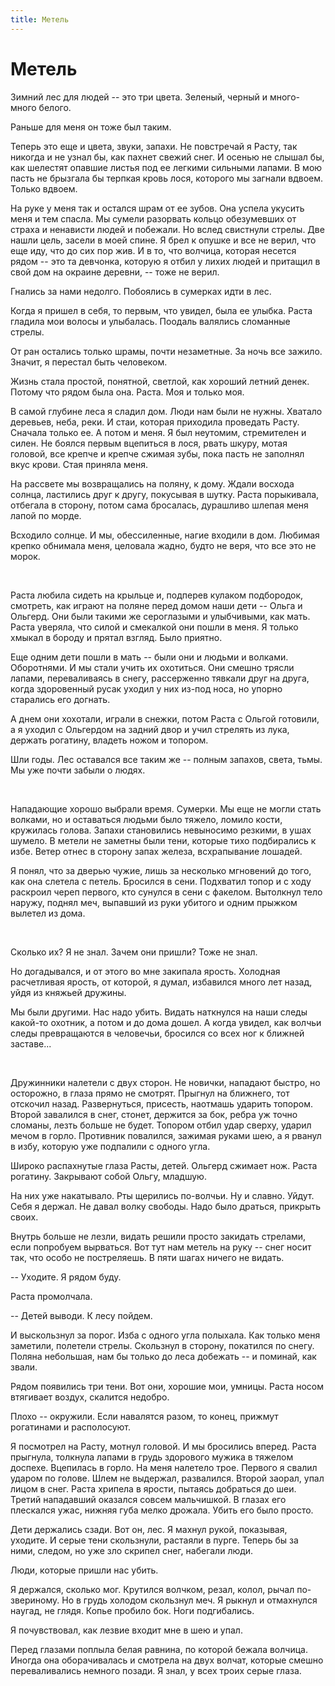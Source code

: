 ```yaml
---
title: Метель
---
```

# Метель

Зимний лес для людей -- это три цвета. Зеленый, черный и много-много белого.

Раньше для меня он тоже был таким.

Теперь это еще и цвета, звуки, запахи. Не повстречай я Расту, так никогда и не узнал бы, как пахнет свежий снег. И осенью не слышал бы, как шелестят опавшие листья под ее легкими сильными лапами. В мою пасть не брызгала бы терпкая кровь лося, которого мы загнали вдвоем. Только вдвоем.

На руке у меня так и остался шрам от ее зубов. Она успела укусить меня и тем спасла. Мы сумели разорвать кольцо обезумевших от страха и ненависти людей и побежали. Но вслед свистнули стрелы. Две нашли цель, засели в моей спине. Я брел к опушке и все не верил, что еще иду, что до сих пор жив. И в то, что волчица, которая несется рядом -- это та девчонка, которую я отбил у лихих людей и притащил в свой дом на окраине деревни, -- тоже не верил.

Гнались за нами недолго. Побоялись в сумерках идти в лес.

Когда я пришел в себя, то первым, что увидел, была ее улыбка. Раста гладила мои волосы и улыбалась. Поодаль валялись сломанные стрелы.

От ран остались только шрамы, почти незаметные. За ночь все зажило. Значит, я перестал быть человеком.

Жизнь стала простой, понятной, светлой, как хороший летний денек. Потому что рядом была она. Раста. Моя и только моя.

В самой глубине леса я сладил дом. Люди нам были не нужны. Хватало деревьев, неба, реки. И стаи, которая приходила проведать Расту. Сначала только ее. А потом и меня. Я был неутомим, стремителен и силен. Не боялся первым вцепиться в лося, рвать шкуру, мотая головой, все крепче и крепче сжимая зубы, пока пасть не заполнял вкус крови. Стая приняла меня.

На рассвете мы возвращались на поляну, к дому. Ждали восхода солнца, ластились друг к другу, покусывая в шутку. Раста порыкивала, отбегала в сторону, потом сама бросалась, дурашливо шлепая меня лапой по морде.

Всходило солнце. И мы, обессиленные, нагие входили в дом. Любимая крепко обнимала меня, целовала жадно, будто не веря, что все это не морок.

<br>

Раста любила сидеть на крыльце и, подперев кулаком подбородок, смотреть, как играют на поляне перед домом наши дети -- Ольга и Ольгерд. Они были такими же сероглазыми и улыбчивыми, как мать. Раста уверяла, что силой и смекалкой они пошли в меня. Я только хмыкал в бороду и прятал взгляд. Было приятно.

Еще одним дети пошли в мать -- были они и людьми и волками. Оборотнями. И мы стали учить их охотиться. Они смешно трясли лапами, переваливаясь в снегу, рассерженно тявкали друг на друга, когда здоровенный русак уходил у них из-под носа, но упорно старались его догнать.

А днем они хохотали, играли в снежки, потом Раста с Ольгой готовили, а я уходил с Ольгердом на задний двор и учил стрелять из лука, держать рогатину, владеть ножом и топором.

Шли годы. Лес оставался все таким же -- полным запахов, света, тьмы. Мы уже почти забыли о людях.

<br>

Нападающие хорошо выбрали время. Сумерки. Мы еще не могли стать волками, но и оставаться людьми было тяжело, ломило кости, кружилась голова. Запахи становились невыносимо резкими, в ушах шумело. В метели не заметны были тени, которые тихо подбирались к избе. Ветер отнес в сторону запах железа, всхрапывание лошадей.

Я понял, что за дверью чужие, лишь за несколько мгновений до того, как она слетела с петель. Бросился в сени. Подхватил топор и с ходу раскроил череп первого, кто сунулся в сени с факелом. Вытолкнул тело наружу, поднял меч, выпавший из руки убитого и одним прыжком вылетел из дома.

<br>

Сколько их? Я не знал. Зачем они пришли? Тоже не знал.

Но догадывался, и от этого во мне закипала ярость. Холодная расчетливая ярость, от которой, я думал, избавился много лет назад, уйдя из княжьей дружины.

Мы были другими. Нас надо убить. Видать наткнулся на наши следы какой-то охотник, а потом и до дома дошел. А когда увидел, как волчьи следы превращаются в человечьи, бросился со всех ног к ближней заставе...

<br>

Дружинники налетели с двух сторон. Не новички, нападают быстро, но осторожно, в глаза прямо не смотрят. Прыгнул на ближнего, тот отскочил назад. Развернуться, присесть, наотмашь ударить топором. Второй завалился в снег, стонет, держится за бок, ребра уж точно сломаны, лезть больше не будет. Топором отбил удар сверху, ударил мечом в горло. Противник повалился, зажимая руками шею, а я рванул в избу, которую уже подпалили с одного угла.

Широко распахнутые глаза Расты, детей. Ольгерд сжимает нож. Раста рогатину. Закрывают собой Ольгу, младшую.

На них уже накатывало. Рты щерились по-волчьи. Ну и славно. Уйдут. Себя я держал. Не давал волку свободы. Надо было драться, прикрыть своих.

Внутрь больше не лезли, видать решили просто закидать стрелами, если попробуем вырваться. Вот тут нам метель на руку -- снег носит так, что особо не постреляешь. В пяти шагах ничего не видать.

-- Уходите. Я рядом буду.

Раста промолчала.

-- Детей выводи. К лесу пойдем.

И выскользнул за порог. Изба с одного угла полыхала. Как только меня заметили, полетели стрелы. Скользнул в сторону, покатился по снегу. Поляна небольшая, нам бы только до леса добежать -- и поминай, как звали.

Рядом появились три тени. Вот они, хорошие мои, умницы. Раста носом втягивает воздух, скалится недобро.

Плохо -- окружили. Если навалятся разом, то конец, прижмут рогатинами и располосуют.

Я посмотрел на Расту, мотнул головой. И мы бросились вперед. Раста прыгнула, толкнула лапами в грудь здорового мужика в тяжелом доспехе. Вцепилась в горло. На меня налетело трое. Первого я свалил ударом по голове. Шлем не выдержал, развалился. Второй заорал, упал лицом в снег. Раста хрипела в ярости, пытаясь добраться до шеи. Третий нападавший оказался совсем мальчишкой. В глазах его плескался ужас, нижняя губа мелко дрожала. Убить его было просто.

Дети держались сзади. Вот он, лес. Я махнул рукой, показывая, уходите. И серые тени скользнули, растаяли в пурге. Теперь бы за ними, следом, но уже зло скрипел снег, набегали люди.

Люди, которые пришли нас убить.

Я держался, сколько мог. Крутился волчком, резал, колол, рычал по-звериному. Но в грудь холодом скользнул меч. Я рыкнул и отмахнулся наугад, не глядя. Копье пробило бок. Ноги подгибались.

Я почувствовал, как лезвие входит мне в шею и упал.

Перед глазами поплыла белая равнина, по которой бежала волчица. Иногда она оборачивалась и смотрела на двух волчат, которые смешно переваливались немного позади. Я знал, у всех троих серые глаза.
